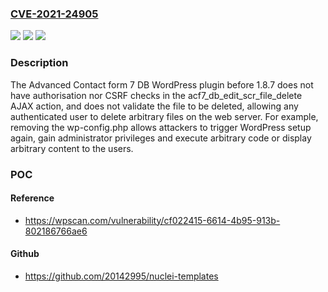 ### [CVE-2021-24905](https://cve.mitre.org/cgi-bin/cvename.cgi?name=CVE-2021-24905)
![](https://img.shields.io/static/v1?label=Product&message=Advanced%20Contact%20form%207%20DB&color=blue)
![](https://img.shields.io/static/v1?label=Version&message=1.8.7%3C%201.8.7%20&color=brighgreen)
![](https://img.shields.io/static/v1?label=Vulnerability&message=CWE-863%20Incorrect%20Authorization&color=brighgreen)

### Description

The Advanced Contact form 7 DB WordPress plugin before 1.8.7 does not have authorisation nor CSRF checks in the acf7_db_edit_scr_file_delete AJAX action, and does not validate the file to be deleted, allowing any authenticated user to delete arbitrary files on the web server. For example, removing the wp-config.php allows attackers to trigger WordPress setup again, gain administrator privileges and execute arbitrary code or display arbitrary content to the users.

### POC

#### Reference
- https://wpscan.com/vulnerability/cf022415-6614-4b95-913b-802186766ae6

#### Github
- https://github.com/20142995/nuclei-templates

